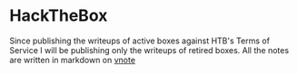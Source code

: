 # HackTheBox

Since publishing the writeups of active boxes against HTB's Terms of Service I will be publishing only the writeups of retired boxes. All the notes are written in markdown on [vnote](https://github.com/vnotex/vnote)
